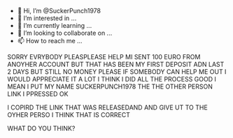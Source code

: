 - 👋 Hi, I’m @SuckerPunch1978
- 👀 I’m interested in ...
- 🌱 I’m currently learning ...
- 💞️ I’m looking to collaborate on ...
- 📫 How to reach me ...

<!---
SuckerPunch1978/SuckerPunch1978 is a ✨ special ✨ repository because its `README.md` (this file) appears on your GitHub profile.
You can click the Preview link to take a look at your changes.
--->
SORRY EVRYBODY
PLEASPLEASE HELP MI SENT 100 EURO FROM ANOYHER ACCOUNT
BUT THAT HAS BEEN MY FIRST DEPOSIT ADN LAST 2 DAYS BUT STILL NO MONEY
PLEASE IF SOMEBODY CAN HELP ME OUT I WOULD APPRECIATE IT A LOT
I THINK I DID ALL THE PROCESS GOOD
 I MEAN
 I PUT MY NAME
 SUCKERPUNCH1978  THE THE OTHER PERSON LINK I PPRESSED OK

 I COPIRD THE LINK THAT WAS RELEASEDAND AND GIVE UT TO THE OYHER PERSO
 I THINK THAT IS CORRECT

 WHAT DO YOU THINK?
 
